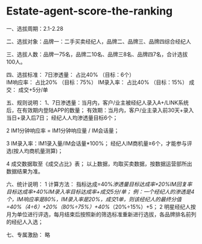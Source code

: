 # Estate-agent-score-the-ranking
一、选拔周期：2.1-2.28

二、选拔对象：品牌一：二手买卖经纪人，品牌二、品牌三、品牌四综合经纪人

三、选拔人数：品牌一75名，品牌二10名、品牌三8名、品牌四7名，合计选拔100人。

四、选拔标准： 
     7日渗透量： 占比40% （目标：6个）  
     IM响应率：  占比20% （目标：75%）
     IM录入率：  占比40% （目标：15%）
     成交： 成交+5分/单      		     


五、规则说明：
1、7日渗透量：当月内，客户/业主被经纪人录入A+/LINK系统后，在有效期内登陆APP的数量；
有效期：当月内，客户/业主录入前30天+录入当日+录入后7日；
经纪人人均渗透量目标6个；

2	IM1分钟响应率 = IM1分钟响应量 / IM会话量；

3	IM录入率：IM1录入量/IM会话量*100%；
经纪人IM商机量≥6个，才能参与评选(按人均商机量测算)；

4	成交数据取至《成交占比》表；
以上数据，均取买卖数据，按数据运营部所出数据结果为准。

六、统计说明：
1	计算方法：
指标达成=40%*渗透量目标达成率+20%*IM回复率目标达成率+40%*IM录入率目标达成率+成交5分/单；
例：一个经纪人的渗透是4个，IM响应率是80%，IM录入率是20%，成交1单，则该经纪人的最终分值=40%*（4÷6）+20%*（80%÷75%）+40%*（20%÷15%）+5；
2	明星经纪人按月为单位进行评选，每月结束后按照新的筛选标准重新进行选拔，各品牌排名前列的经纪人入选；

七、专属激励：
略

